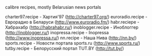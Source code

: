 calibre recipes, mostly Belarusian news portals

charter97.recipe    - Хартия'97 (http://charter97.org/)
euroradio.recipe    - Еврорадио в Беларуси (http://www.euroradio.fm/)
habr.reciepe        - Хабрахабр (http://habrahabr.ru/)
inoblogger.recipe   - Иноблоггер (http://inoblogger.ru/)
inopressa.recipe    - Inopressa (http://www.inopressa.ru/)
nn.recipe           - Наша Нива (http://nn.by/)
sports.recipe       - Новости портала sports.ru (http://www.sports.ru/)
tutby.recipe        - Белорусский портал TUT.BY (http://tut.by/)